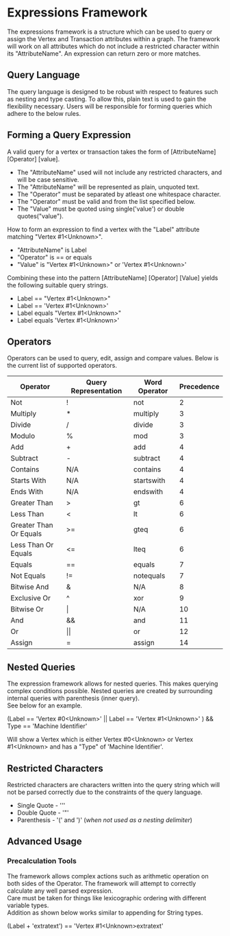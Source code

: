 # Expressions Framework

The expressions framework is a structure which can be used to query or
assign the Vertex and Transaction attributes within a graph. The
framework will work on all attributes which do not include a restricted
character within its "AttributeName". An expression can return zero or
more matches.

## Query Language

The query language is designed to be robust with respect to features
such as nesting and type casting. To allow this, plain text is used to
gain the flexibility necessary. Users will be responsible for forming
queries which adhere to the below rules.

## Forming a Query Expression

A valid query for a vertex or transaction takes the form of
\[AttributeName\] \[Operator\] \[value\].

-   The "AttributeName" used will not include any restricted characters,
    and will be case sensitive.
-   The "AttributeName" will be represented as plain, unquoted text.
-   The "Operator" must be separated by atleast one whitespace
    character.
-   The "Operator" must be valid and from the list specified below.
-   The "Value" must be quoted using single('value') or double
    quotes("value").

  

How to form an expression to find a vertex with the "Label" attribute
matching "Vertex #1\<Unknown>".

-   "AttributeName" is Label
-   "Operator" is == or equals
-   "Value" is "Vertex #1\<Unknown>" or 'Vertex #1\<Unknown>'

  

Combining these into the pattern \[AttributeName\] \[Operator\]
\[Value\] yields the following suitable query strings.

-   Label == "Vertex #1\<Unknown>"
-   Label == 'Vertex #1\<Unknown>'
-   Label equals "Vertex #1\<Unknown>"
-   Label equals 'Vertex #1\<Unknown>'

## Operators

Operators can be used to query, edit, assign and compare values. Below
is the current list of supported operators.

  

<table class="table table-striped">
<thead>
<tr class="header">
<th><strong>Operator</strong></th>
<th><strong>Query Representation</strong></th>
<th><strong>Word Operator</strong></th>
<th><strong>Precedence</strong></th>
</tr>
</thead>
<tbody>
<tr class="odd">
<td>Not</td>
<td>!</td>
<td>not</td>
<td>2</td>
</tr>
<tr class="even">
<td>Multiply</td>
<td>*</td>
<td>multiply</td>
<td>3</td>
</tr>
<tr class="odd">
<td>Divide</td>
<td>/</td>
<td>divide</td>
<td>3</td>
</tr>
<tr class="even">
<td>Modulo</td>
<td>%</td>
<td>mod</td>
<td>3</td>
</tr>
<tr class="odd">
<td>Add</td>
<td>+</td>
<td>add</td>
<td>4</td>
</tr>
<tr class="even">
<td>Subtract</td>
<td>-</td>
<td>subtract</td>
<td>4</td>
</tr>
<tr class="odd">
<td>Contains</td>
<td>N/A</td>
<td>contains</td>
<td>4</td>
</tr>
<tr class="even">
<td>Starts With</td>
<td>N/A</td>
<td>startswith</td>
<td>4</td>
</tr>
<tr class="odd">
<td>Ends With</td>
<td>N/A</td>
<td>endswith</td>
<td>4</td>
</tr>
<tr class="even">
<td>Greater Than</td>
<td>&gt;</td>
<td>gt</td>
<td>6</td>
</tr>
<tr class="odd">
<td>Less Than</td>
<td>&lt;</td>
<td>lt</td>
<td>6</td>
</tr>
<tr class="even">
<td>Greater Than Or Equals</td>
<td>&gt;=</td>
<td>gteq</td>
<td>6</td>
</tr>
<tr class="odd">
<td>Less Than Or Equals</td>
<td>&lt;=</td>
<td>lteq</td>
<td>6</td>
</tr>
<tr class="even">
<td>Equals</td>
<td>==</td>
<td>equals</td>
<td>7</td>
</tr>
<tr class="odd">
<td>Not Equals</td>
<td>!=</td>
<td>notequals</td>
<td>7</td>
</tr>
<tr class="even">
<td>Bitwise And</td>
<td>&amp;</td>
<td>N/A</td>
<td>8</td>
</tr>
<tr class="odd">
<td>Exclusive Or</td>
<td>^</td>
<td>xor</td>
<td>9</td>
</tr>
<tr class="even">
<td>Bitwise Or</td>
<td>|</td>
<td>N/A</td>
<td>10</td>
</tr>
<tr class="odd">
<td>And</td>
<td>&amp;&amp;</td>
<td>and</td>
<td>11</td>
</tr>
<tr class="even">
<td>Or</td>
<td>||</td>
<td>or</td>
<td>12</td>
</tr>
<tr class="odd">
<td>Assign</td>
<td>=</td>
<td>assign</td>
<td>14</td>
</tr>
</tbody>
</table>

## Nested Queries

The expression framework allows for nested queries. This makes querying
complex conditions possible. Nested queries are created by surrounding
internal queries with parenthesis (inner query).  
See below for an example.

  

(Label == 'Vertex #0\<Unknown>' || Label == 'Vertex #1\<Unknown>' ) &&
Type == 'Machine Identifier'

Will show a Vertex which is either Vertex #0\<Unknown> or Vertex
\#1\<Unknown> and has a "Type" of 'Machine Identifier'.

## Restricted Characters

Restricted characters are characters written into the query string which
will not be parsed correctly due to the constraints of the query
language.

-   Single Quote - '''
-   Double Quote - '"'
-   Parenthesis - '(' and ')' (*when not used as a nesting delimiter*)

## Advanced Usage

### Precalculation Tools

The framework allows complex actions such as arithmetic operation on
both sides of the Operator. The framework will attempt to correctly
calculate any well parsed expression.  
Care must be taken for things like lexicographic ordering with different
variable types.  
Addition as shown below works similar to appending for String types.

(Label + 'extratext') == 'Vertex #1\<Unknown>extratext'
